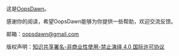 这是[OopsDawn](http://www.oopsdawn.com)。

感谢你的阅读，希望OopsDawn能够为你提供一些帮助，欢迎交流反馈。

邮箱：oopsdawn@gmail.com

版权声明：[知识共享署名-非商业性使用-禁止演绎 4.0 国际许可协议](http://creativecommons.org/licenses/by-nc-nd/4.0/)



